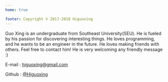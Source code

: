 ```yaml
---
home: true

footer: Copyright © 2017-2018 Higuoxing
---
```


Guo Xing is an undergraduate from Southeast University(SEU). He is fueled by his passion for discovering interesting things. He loves programming, and he wants to be an engineer in the future.
He loves making friends with others. Feel free to contact him! He is very welcoming any friendly message :)

E-mail  : <higuoxing@gmail.com>

Github  : [@Higuoxing](https://github.com/higuoxing)
